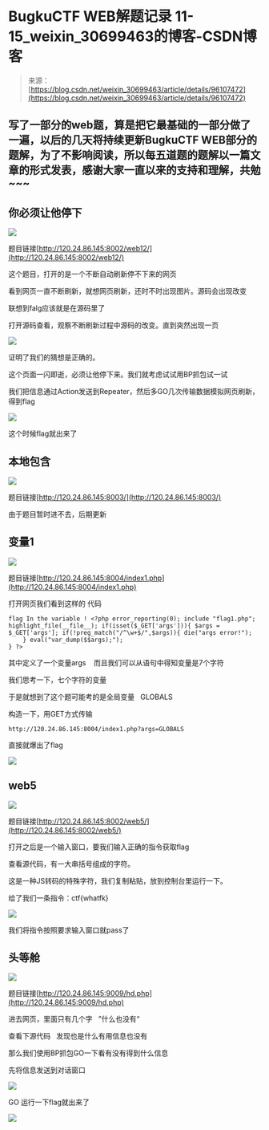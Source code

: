 <!--yml
category: 未分类
date: 2022-04-26 14:31:25
-->

# BugkuCTF WEB解题记录 11-15_weixin_30699463的博客-CSDN博客

> 来源：[https://blog.csdn.net/weixin_30699463/article/details/96107472](https://blog.csdn.net/weixin_30699463/article/details/96107472)

## 写了一部分的web题，算是把它最基础的一部分做了一遍，以后的几天将持续更新BugkuCTF WEB部分的题解，为了不影响阅读，所以每五道题的题解以一篇文章的形式发表，感谢大家一直以来的支持和理解，共勉~~~

## 你必须让他停下

![](img/3a43f047d4517e6cabd1908a89c62ae9.png)

题目链接[http://120.24.86.145:8002/web12/](http://120.24.86.145:8002/web12/)

这个题目，打开的是一个不断自动刷新停不下来的网页

看到网页一直不断刷新，就想网页刷新，还时不时出现图片。源码会出现改变

联想到falg应该就是在源码里了

打开源码查看，观察不断刷新过程中源码的改变。直到突然出现一页

![](img/a78cd75821f4622beba1e72b2d2856f3.png)

证明了我们的猜想是正确的。

这个页面一闪即逝，必须让他停下来。我们就考虑试试用BP抓包试一试

我们把信息通过Action发送到Repeater，然后多GO几次传输数据模拟网页刷新，得到flag

![](img/05b29b6b2695e38ab64cbd731ce68f9b.png)

这个时候flag就出来了

## 本地包含

![](img/413c83bb085c82d95ad42934629aa460.png)

题目链接[http://120.24.86.145:8003/](http://120.24.86.145:8003/)

由于题目暂时进不去，后期更新

## 变量1

![](img/6910b2a7527c732434473ad112618e7b.png)

题目链接[http://120.24.86.145:8004/index1.php](http://120.24.86.145:8004/index1.php)

打开网页我们看到这样的 代码

```
flag In the variable ! <?php error_reporting(0); include "flag1.php"; highlight_file(__file__); if(isset($_GET['args'])){ $args = $_GET['args']; if(!preg_match("/^\w+$/",$args)){ die("args error!");
    } eval("var_dump($$args);");
} ?>
```

其中定义了一个变量args    而且我们可以从语句中得知变量是7个字符

我们思考一下，七个字符的变量   

于是就想到了这个题可能考的是全局变量   GLOBALS

构造一下，用GET方式传输

```
http://120.24.86.145:8004/index1.php?args=GLOBALS
```

直接就爆出了flag

![](img/421ef511c769ad70006a302c5c529143.png)

## web5

![](img/c3094c00614ebc1e50718eb9b056ac5a.png)

题目链接[http://120.24.86.145:8002/web5/](http://120.24.86.145:8002/web5/)

打开之后是一个输入窗口，要我们输入正确的指令获取flag

查看源代码，有一大串括号组成的字符。

这是一种JS转码的特殊字符，我们复制粘贴，放到控制台里运行一下。

给了我们一条指令：ctf{whatfk}

![](img/ab0ba80a5b9d60d7bcccd2a9b34ba624.png)

我们将指令按照要求输入窗口就pass了

## 头等舱

![](img/aa4977f44dcde17fa0b85c923cc12031.png)

题目链接[http://120.24.86.145:9009/hd.php](http://120.24.86.145:9009/hd.php)

进去网页，里面只有几个字   ”什么也没有“

查看下源代码   发现也是什么有用信息也没有

那么我们使用BP抓包GO一下看有没有得到什么信息

先将信息发送到对话窗口

![](img/d0f318972a24b6ad3eb92c3195f6e68a.png)

GO 运行一下flag就出来了

![](img/d98fa453c2e682fd54dbfc7dce46bbd1.png)